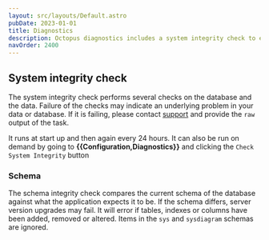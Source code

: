 ```yaml
---
layout: src/layouts/Default.astro
pubDate: 2023-01-01
title: Diagnostics
description: Octopus diagnostics includes a system integrity check to ensure the system's database schema and data are correct.
navOrder: 2400
---
```


## System integrity check

The system integrity check performs several checks on the database and the data. Failure
of the checks may indicate an underlying problem in your data or database. If it is failing,
please contact [support](https://octopus.com/support) and provide the `raw` output of the task.

It runs at start up and then again every 24 hours. It can also be run on demand by going
to **{{Configuration,Diagnostics}}** and clicking the `Check System Integrity` button

### Schema
The schema integrity check compares the current schema of the database against what the application
expects it to be. If the schema differs, server version upgrades may fail. It will error if tables,
indexes or columns have been added, removed or altered. Items in the `sys` and `sysdiagram` schemas
are ignored.
